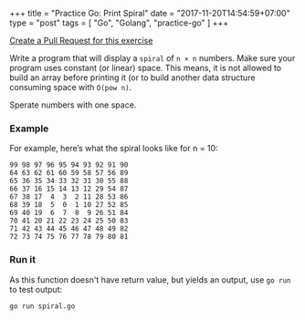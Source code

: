 +++
title = "Practice Go: Print Spiral"
date = "2017-11-20T14:54:59+07:00"
type = "post"
tags = [ "Go", "Golang", "practice-go" ]
+++

[Create a Pull Request for this exercise](https://github.com/plutov/practice-go/tree/master/spiral)

Write a program that will display a `spiral` of `n × n` numbers.
Make sure your program uses constant (or linear) space. This means, it is not allowed to build an array before printing it (or to build another data structure consuming space with `O(pow n)`.

Sperate numbers with one space.

### Example

For example, here’s what the spiral looks like for n = 10:

```
99 98 97 96 95 94 93 92 91 90
64 63 62 61 60 59 58 57 56 89
65 36 35 34 33 32 31 30 55 88
66 37 16 15 14 13 12 29 54 87
67 38 17  4  3  2 11 28 53 86
68 39 18  5  0  1 10 27 52 85
69 40 19  6  7  8  9 26 51 84
70 41 20 21 22 23 24 25 50 83
71 42 43 44 45 46 47 48 49 82
72 73 74 75 76 77 78 79 80 81
```

### Run it

As this function doesn't have return value, but yields an output, use `go run` to test output:

```
go run spiral.go
```
